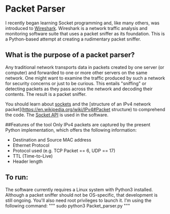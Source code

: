 # Packet Parser
I recently began learning Socket programming and, like many others, was introduced to [Wireshark](https://www.wireshark.org/). Wireshark is a network traffic analysis and monitoring software suite that uses a packet sniffer as its foundation. This is a Python-based attempt at creating a rudimentary packet sniffer.

## What is the purpose of a packet parser?
Any traditional network transports data in packets created by one server (or computer) and forwarded to one or more other servers on the same network. One might want to examine the traffic produced by such a network for security concerns or just to be curious. This entails "sniffing" or detecting packets as they pass across the network and decoding their contents. The result is a packet sniffer.

You should learn about [sockets](https://medium.com/swlh/understanding-socket-connections-in-computer-networking-bac304812b5c) and the [structure of an IPv4 network packet](https://en.wikipedia.org/wiki/IPv4#Packet structure) to comprehend the code. The [Socket API](https://docs.python.org/3/library/socket.html) is used in the software.

##Features of the tool
Only IPv4 packets are captured by the present Python implementation, which offers the following information:
- Destination and Source MAC address
- Ethernet Protocol 
- Protocol used (e.g. TCP Packet == 6, UDP == 17)
- TTL (Time-to-Live)
- Header length

## To run:
The software currently requires a Linux system with Python3 installed. Although a packet sniffer should not be OS-specific, that development is still ongoing. You'll also need root privileges to launch it. 
I'm using the following command: 
"""
sudo python3 Packet_parser.py
"""